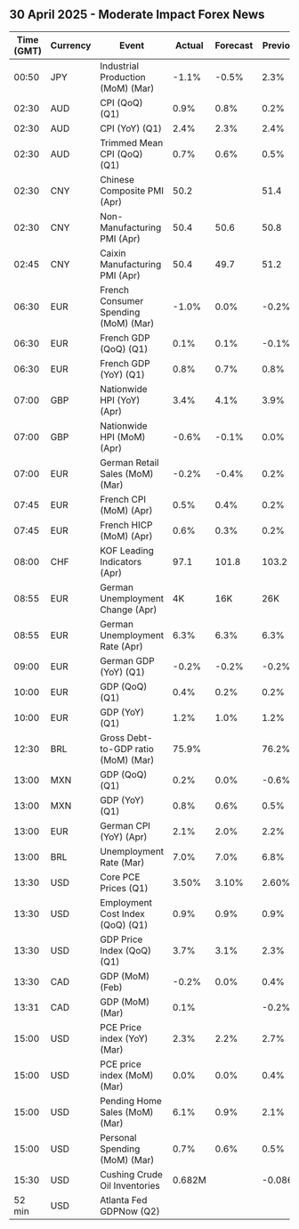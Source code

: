 ## 30 April 2025 - Moderate Impact Forex News

| Time (GMT) | Currency | Event | Actual | Forecast | Previous |
|------|----------|-------|--------|----------|----------|
| 00:50 | JPY | Industrial Production (MoM) (Mar) | -1.1% | -0.5% | 2.3% |
| 02:30 | AUD | CPI (QoQ) (Q1) | 0.9% | 0.8% | 0.2% |
| 02:30 | AUD | CPI (YoY) (Q1) | 2.4% | 2.3% | 2.4% |
| 02:30 | AUD | Trimmed Mean CPI (QoQ) (Q1) | 0.7% | 0.6% | 0.5% |
| 02:30 | CNY | Chinese Composite PMI (Apr) | 50.2 |  | 51.4 |
| 02:30 | CNY | Non-Manufacturing PMI (Apr) | 50.4 | 50.6 | 50.8 |
| 02:45 | CNY | Caixin Manufacturing PMI (Apr) | 50.4 | 49.7 | 51.2 |
| 06:30 | EUR | French Consumer Spending (MoM) (Mar) | -1.0% | 0.0% | -0.2% |
| 06:30 | EUR | French GDP (QoQ) (Q1) | 0.1% | 0.1% | -0.1% |
| 06:30 | EUR | French GDP (YoY) (Q1) | 0.8% | 0.7% | 0.8% |
| 07:00 | GBP | Nationwide HPI (YoY) (Apr) | 3.4% | 4.1% | 3.9% |
| 07:00 | GBP | Nationwide HPI (MoM) (Apr) | -0.6% | -0.1% | 0.0% |
| 07:00 | EUR | German Retail Sales (MoM) (Mar) | -0.2% | -0.4% | 0.2% |
| 07:45 | EUR | French CPI (MoM) (Apr) | 0.5% | 0.4% | 0.2% |
| 07:45 | EUR | French HICP (MoM) (Apr) | 0.6% | 0.3% | 0.2% |
| 08:00 | CHF | KOF Leading Indicators (Apr) | 97.1 | 101.8 | 103.2 |
| 08:55 | EUR | German Unemployment Change (Apr) | 4K | 16K | 26K |
| 08:55 | EUR | German Unemployment Rate (Apr) | 6.3% | 6.3% | 6.3% |
| 09:00 | EUR | German GDP (YoY) (Q1) | -0.2% | -0.2% | -0.2% |
| 10:00 | EUR | GDP (QoQ) (Q1) | 0.4% | 0.2% | 0.2% |
| 10:00 | EUR | GDP (YoY) (Q1) | 1.2% | 1.0% | 1.2% |
| 12:30 | BRL | Gross Debt-to-GDP ratio (MoM) (Mar) | 75.9% |  | 76.2% |
| 13:00 | MXN | GDP (QoQ) (Q1) | 0.2% | 0.0% | -0.6% |
| 13:00 | MXN | GDP (YoY) (Q1) | 0.8% | 0.6% | 0.5% |
| 13:00 | EUR | German CPI (YoY) (Apr) | 2.1% | 2.0% | 2.2% |
| 13:00 | BRL | Unemployment Rate (Mar) | 7.0% | 7.0% | 6.8% |
| 13:30 | USD | Core PCE Prices (Q1) | 3.50% | 3.10% | 2.60% |
| 13:30 | USD | Employment Cost Index (QoQ) (Q1) | 0.9% | 0.9% | 0.9% |
| 13:30 | USD | GDP Price Index (QoQ) (Q1) | 3.7% | 3.1% | 2.3% |
| 13:30 | CAD | GDP (MoM) (Feb) | -0.2% | 0.0% | 0.4% |
| 13:31 | CAD | GDP (MoM) (Mar) | 0.1% |  | -0.2% |
| 15:00 | USD | PCE Price index (YoY) (Mar) | 2.3% | 2.2% | 2.7% |
| 15:00 | USD | PCE price index (MoM) (Mar) | 0.0% | 0.0% | 0.4% |
| 15:00 | USD | Pending Home Sales (MoM) (Mar) | 6.1% | 0.9% | 2.1% |
| 15:00 | USD | Personal Spending (MoM) (Mar) | 0.7% | 0.6% | 0.5% |
| 15:30 | USD | Cushing Crude Oil Inventories | 0.682M |  | -0.086M |
| 52 min | USD | Atlanta Fed GDPNow (Q2) |  |  |  |
